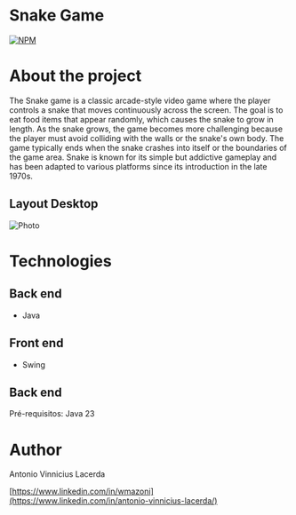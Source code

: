 # Snake Game
[![NPM](https://img.shields.io/npm/l/react)](https://github.com/lacerdence/snake-game/blob/main/LICENSE) 

# About the project
The Snake game is a classic arcade-style video game where the player controls a snake that moves continuously across the screen. The goal is to eat food items that appear randomly, which causes the snake to grow in length. As the snake grows, the game becomes more challenging because the player must avoid colliding with the walls or the snake's own body. The game typically ends when the snake crashes into itself or the boundaries of the game area. Snake is known for its simple but addictive gameplay and has been adapted to various platforms since its introduction in the late 1970s.

## Layout Desktop
![Photo](https://github.com/lacerdence/snake-game/assets/xZ38GhisqJ.png)


# Technologies
## Back end
- Java

## Front end
- Swing

## Back end
Pré-requisitos: Java 23

# Author

Antonio Vinnicius Lacerda

[https://www.linkedin.com/in/wmazoni](https://www.linkedin.com/in/antonio-vinnicius-lacerda/)
